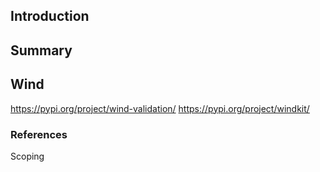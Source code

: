 ## Introduction


## Summary


## Wind

https://pypi.org/project/wind-validation/
https://pypi.org/project/windkit/

### References

Scoping